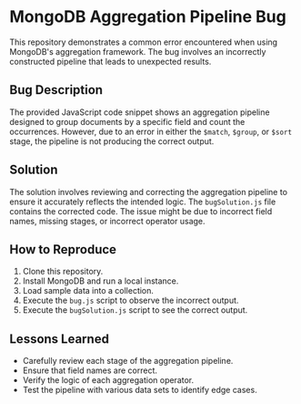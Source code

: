 # MongoDB Aggregation Pipeline Bug
This repository demonstrates a common error encountered when using MongoDB's aggregation framework. The bug involves an incorrectly constructed pipeline that leads to unexpected results.

## Bug Description
The provided JavaScript code snippet shows an aggregation pipeline designed to group documents by a specific field and count the occurrences. However, due to an error in either the `$match`, `$group`, or `$sort` stage, the pipeline is not producing the correct output.

## Solution
The solution involves reviewing and correcting the aggregation pipeline to ensure it accurately reflects the intended logic. The `bugSolution.js` file contains the corrected code.  The issue might be due to incorrect field names, missing stages, or incorrect operator usage.

## How to Reproduce
1. Clone this repository.
2. Install MongoDB and run a local instance.
3. Load sample data into a collection.
4. Execute the `bug.js` script to observe the incorrect output.
5. Execute the `bugSolution.js` script to see the correct output.

## Lessons Learned
- Carefully review each stage of the aggregation pipeline.
- Ensure that field names are correct.
- Verify the logic of each aggregation operator.
- Test the pipeline with various data sets to identify edge cases.